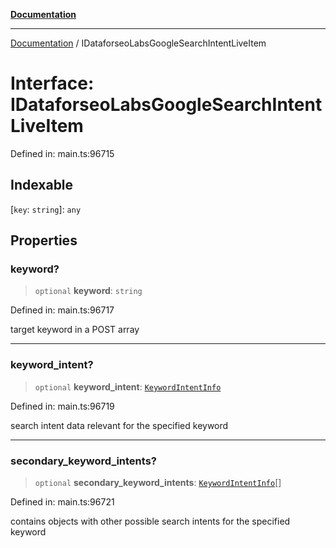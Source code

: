 [**Documentation**](../README.md)

***

[Documentation](../README.md) / IDataforseoLabsGoogleSearchIntentLiveItem

# Interface: IDataforseoLabsGoogleSearchIntentLiveItem

Defined in: main.ts:96715

## Indexable

\[`key`: `string`\]: `any`

## Properties

### keyword?

> `optional` **keyword**: `string`

Defined in: main.ts:96717

target keyword in a POST array

***

### keyword\_intent?

> `optional` **keyword\_intent**: [`KeywordIntentInfo`](../classes/KeywordIntentInfo.md)

Defined in: main.ts:96719

search intent data relevant for the specified keyword

***

### secondary\_keyword\_intents?

> `optional` **secondary\_keyword\_intents**: [`KeywordIntentInfo`](../classes/KeywordIntentInfo.md)[]

Defined in: main.ts:96721

contains objects with other possible search intents for the specified keyword
